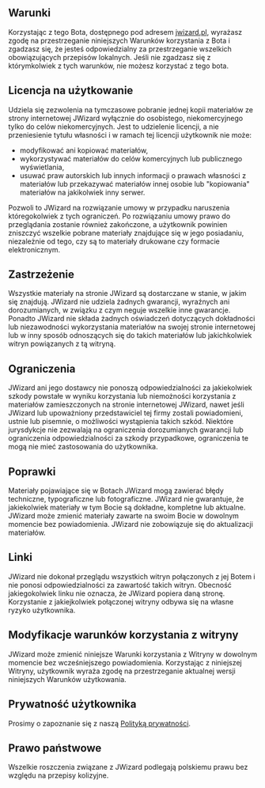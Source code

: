 ## Warunki

Korzystając z tego Bota, dostępnego pod adresem [jwizard.pl](https://jwizard.pl), wyrażasz zgodę na przestrzeganie
niniejszych Warunków korzystania z Bota i zgadzasz się, że jesteś odpowiedzialny za przestrzeganie wszelkich
obowiązujących przepisów lokalnych. Jeśli nie zgadzasz się z którymkolwiek z tych warunków, nie możesz korzystać z
tego bota.

## Licencja na użytkowanie

Udziela się zezwolenia na tymczasowe pobranie jednej kopii materiałów ze strony internetowej JWizard wyłącznie do
osobistego, niekomercyjnego tylko do celów niekomercyjnych. Jest to udzielenie licencji, a nie przeniesienie tytułu
własności i w ramach tej licencji użytkownik nie może:

* modyfikować ani kopiować materiałów,
* wykorzystywać materiałów do celów komercyjnych lub publicznego wyświetlania,
* usuwać praw autorskich lub innych informacji o prawach własności z materiałów lub przekazywać materiałów innej osobie
  lub "kopiowania" materiałów na jakikolwiek inny serwer.

Pozwoli to JWizard na rozwiązanie umowy w przypadku naruszenia któregokolwiek z tych ograniczeń. Po rozwiązaniu umowy
prawo do przeglądania zostanie również zakończone, a użytkownik powinien zniszczyć wszelkie pobrane materiały znajdujące
się w jego posiadaniu, niezależnie od tego, czy są to materiały drukowane czy formacie elektronicznym.

## Zastrzeżenie

Wszystkie materiały na stronie JWizard są dostarczane w stanie, w jakim się znajdują. JWizard nie udziela żadnych
gwarancji, wyraźnych ani dorozumianych, w związku z czym neguje wszelkie inne gwarancje. Ponadto JWizard nie składa
żadnych oświadczeń dotyczących dokładności lub niezawodności wykorzystania materiałów na swojej stronie internetowej
lub w inny sposób odnoszących się do takich materiałów lub jakichkolwiek witryn powiązanych z tą witryną.

## Ograniczenia

JWizard ani jego dostawcy nie ponoszą odpowiedzialności za jakiekolwiek szkody powstałe w wyniku korzystania lub
niemożności korzystania z materiałów zamieszczonych na stronie internetowej JWizard, nawet jeśli JWizard lub upoważniony
przedstawiciel tej firmy zostali powiadomieni, ustnie lub pisemnie, o możliwości wystąpienia takich szkód. Niektóre
jurysdykcje nie zezwalają na ograniczenia dorozumianych gwarancji lub ograniczenia odpowiedzialności za szkody
przypadkowe, ograniczenia te mogą nie mieć zastosowania do użytkownika.

## Poprawki

Materiały pojawiające się w Botach JWizard mogą zawierać błędy techniczne, typograficzne lub fotograficzne. JWizard
nie gwarantuje, że jakiekolwiek materiały w tym Bocie są dokładne, kompletne lub aktualne. JWizard może zmienić
materiały zawarte na swoim Bocie w dowolnym momencie bez powiadomienia. JWizard nie zobowiązuje się do aktualizacji
materiałów.

## Linki
JWizard nie dokonał przeglądu wszystkich witryn połączonych z jej Botem i nie ponosi odpowiedzialności za zawartość
takich witryn. Obecność jakiegokolwiek linku nie oznacza, że JWizard popiera daną stronę. Korzystanie z jakiejkolwiek
połączonej witryny odbywa się na własne ryzyko użytkownika.

## Modyfikacje warunków korzystania z witryny

JWizard może zmienić niniejsze Warunki korzystania z Witryny w dowolnym momencie bez wcześniejszego powiadomienia.
Korzystając z niniejszej Witryny, użytkownik wyraża zgodę na przestrzeganie aktualnej wersji niniejszych Warunków
użytkowania.

## Prywatność użytkownika
Prosimy o zapoznanie się z naszą [Polityką prywatności](https://jwizard.pl/privacy-policy).

## Prawo państwowe
Wszelkie roszczenia związane z JWizard podlegają polskiemu prawu bez względu na przepisy kolizyjne.
